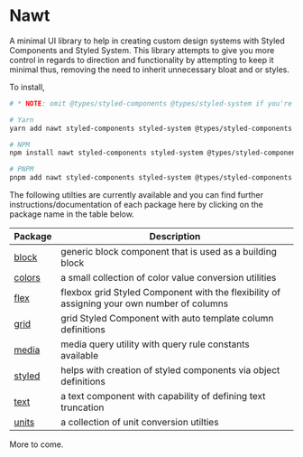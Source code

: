 # Nawt

A minimal UI library to help in creating custom design systems with Styled Components and Styled System. This library attempts to give you more control in regards to direction and functionality by attempting to keep it minimal thus, removing the need to inherit unnecessary bloat and or styles.

To install,

```sh
# * NOTE: omit @types/styled-components @types/styled-system if you're not using Typescript

# Yarn
yarn add nawt styled-components styled-system @types/styled-components @types/styled-system

# NPM
npm install nawt styled-components styled-system @types/styled-components @types/styled-system

# PNPM
pnpm add nawt styled-components styled-system @types/styled-components @types/styled-system
```

The following utilties are currently available and you can find further instructions/documentation of each package here by clicking on the package name in the table below.

| Package                       | Description                                                                                |
| ----------------------------- | ------------------------------------------------------------------------------------------ |
| [block](../block/README.md)   | generic block component that is used as a building block                                   |
| [colors](../colors/README.md) | a small collection of color value conversion utilities                                     |
| [flex](../flex/README.md)     | flexbox grid Styled Component with the flexibility of assigning your own number of columns |
| [grid](../grid/README.md)     | grid Styled Component with auto template column definitions                                |
| [media](../media/README.md)   | media query utility with query rule constants available                                    |
| [styled](../styled/README.md) | helps with creation of styled components via object definitions                            |
| [text](../text/README.md)     | a text component with capability of defining text truncation                               |
| [units](../units/README.md)   | a collection of unit conversion utilties                                                   |

More to come.

